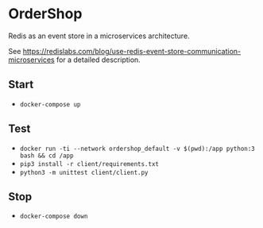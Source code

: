 # OrderShop
Redis as an event store in a microservices architecture.

See https://redislabs.com/blog/use-redis-event-store-communication-microservices for a detailed description.

## Start
- `docker-compose up`

## Test
- `docker run -ti --network ordershop_default -v $(pwd):/app python:3 bash && cd /app`
- `pip3 install -r client/requirements.txt`
- `python3 -m unittest client/client.py`

## Stop
- `docker-compose down`
